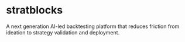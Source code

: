 # stratblocks
A next generation AI-led backtesting platform that reduces friction from ideation to strategy validation and deployment.

